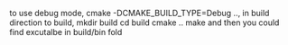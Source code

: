 to use debug mode, cmake -DCMAKE_BUILD_TYPE=Debug .., in build direction
to build,
mkdir build
cd build
cmake ..
make
and then you could find excutalbe in build/bin fold
